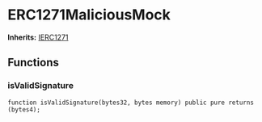 # ERC1271MaliciousMock
**Inherits:**
[IERC1271](/lib/openzeppelin-contracts/contracts/interfaces/IERC1271.sol/interface.IERC1271.md)


## Functions
### isValidSignature


```solidity
function isValidSignature(bytes32, bytes memory) public pure returns (bytes4);
```

